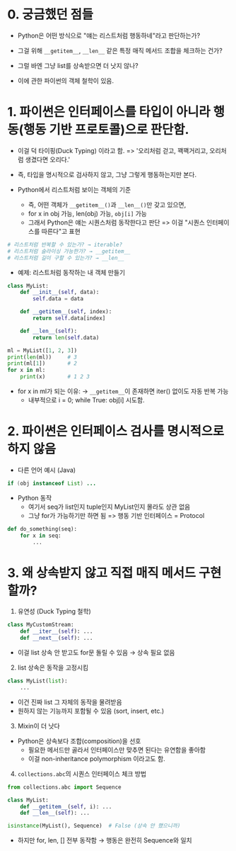 # 0. 궁금했던 점들

- Python은 어떤 방식으로 "얘는 리스트처럼 행동하네"라고 판단하는가?

- 그걸 위해 `__getitem__`, `__len__` 같은 특정 매직 메서드 조합을 체크하는 건가?

- 그럴 바엔 그냥 list를 상속받으면 더 낫지 않나?

- 이에 관한 파이썬의 객체 철학이 있음.


# 1. 파이썬은 인터페이스를 타입이 아니라 행동(행동 기반 프로토콜)으로 판단함.

- 이걸 덕 타이핑(Duck Typing) 이라고 함. => '오리처럼 걷고, 꽥꽥거리고, 오리처럼 생겼다면 오리다.'
- 즉, 타입을 명시적으로 검사하지 않고, 그냥 그렇게 행동하는지만 본다.

- Python에서 리스트처럼 보이는 객체의 기준
    - 즉, 어떤 객체가 `__getitem__()`과 `__len__()`만 갖고 있으면,
    - for x in obj 가능, len(obj) 가능, `obj[i]` 가능
    - 그래서 Python은 얘는 시퀀스처럼 동작한다고 판단 => 이걸 "시퀀스 인터페이스를 따른다"고 표현


```python
# 리스트처럼 반복할 수 있는가? → iterable?
# 리스트처럼 슬라이싱 가능한가? → __getitem__
# 리스트처럼 길이 구할 수 있는가? → __len__
```





- 예제: 리스트처럼 동작하는 내 객체 만들기

```python
class MyList:
    def __init__(self, data):
        self.data = data

    def __getitem__(self, index):
        return self.data[index]

    def __len__(self):
        return len(self.data)

ml = MyList([1, 2, 3])
print(len(ml))     # 3
print(ml[1])       # 2
for x in ml:
    print(x)       # 1 2 3
```

- for x in ml가 되는 이유:  → `__getitem__`이 존재하면 iter() 없이도 자동 반복 가능
    - 내부적으로 i = 0; while True: obj[i] 시도함.


# 2. 파이썬은 인터페이스 검사를 명시적으로 하지 않음

- 다른 언어 예시 (Java)

```java
if (obj instanceof List) ...
```

- Python 동작
    - 여기서 seq가 list인지 tuple인지 MyList인지 몰라도 상관 없음
    - 그냥 for가 가능하기만 하면 됨 => 행동 기반 인터페이스 = Protocol

```python
def do_something(seq):
    for x in seq:
        ...
```



# 3. 왜 상속받지 않고 직접 매직 메서드 구현할까?

1. 유연성 (Duck Typing 철학)

```python
class MyCustomStream:
    def __iter__(self): ...
    def __next__(self): ...
```

- 이걸 list 상속 안 받고도 for문 돌릴 수 있음 → 상속 필요 없음

2. list 상속은 동작을 고정시킴

```python
class MyList(list):
    ...
```

- 이건 진짜 list 그 자체의 동작을 물려받음
- 원하지 않는 기능까지 포함될 수 있음 (sort, insert, etc.)

3. Mixin이 더 낫다

- Python은 상속보다 조합(composition)을 선호
    - 필요한 메서드만 골라서 인터페이스만 맞추면 된다는 유연함을 좋아함
    - 이걸 non-inheritance polymorphism 이라고도 함.



4. `collections.abc`의 시퀀스 인터페이스 체크 방법

```python
from collections.abc import Sequence

class MyList:
    def __getitem__(self, i): ...
    def __len__(self): ...

isinstance(MyList(), Sequence)  # False (상속 안 했으니까)
```

- 하지만 for, len, [] 전부 동작함 → 행동은 완전히 Sequence와 일치

